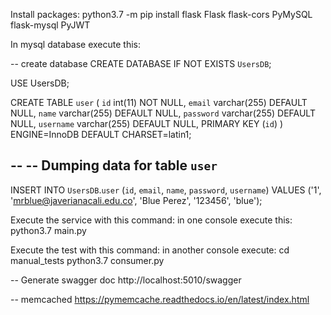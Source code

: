 Install packages:
python3.7 -m pip install flask Flask flask-cors PyMySQL flask-mysql PyJWT

In mysql database execute this:

-- create database
CREATE DATABASE IF NOT EXISTS `UsersDB`;

USE UsersDB;

CREATE TABLE `user` (
  `id` int(11) NOT NULL,
  `email` varchar(255) DEFAULT NULL,
  `name` varchar(255) DEFAULT NULL,
  `password` varchar(255) DEFAULT NULL,
  `username` varchar(255) DEFAULT NULL,
  PRIMARY KEY (`id`)
) ENGINE=InnoDB DEFAULT CHARSET=latin1;

--
-- Dumping data for table `user`
--
INSERT INTO `UsersDB`.`user` (`id`, `email`, `name`, `password`, `username`) VALUES ('1', 'mrblue@javerianacali.edu.co', 'Blue Perez', '123456', 'blue');


Execute the service with this command:
in one console execute this: python3.7 main.py

Execute the test with this command:
in another console execute:
cd manual_tests
python3.7 consumer.py

-- Generate swagger doc
http://localhost:5010/swagger

-- memcached
https://pymemcache.readthedocs.io/en/latest/index.html